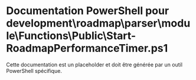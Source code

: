 # Documentation PowerShell pour development\roadmap\parser\module\Functions\Public\Start-RoadmapPerformanceTimer.ps1

Cette documentation est un placeholder et doit être générée par un outil PowerShell spécifique.

